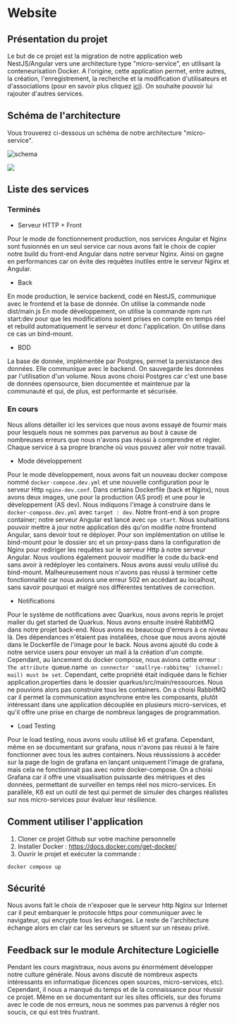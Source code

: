 # Website

## Présentation du projet
Le but de ce projet est la migration de notre application web NestJS/Angular vers une architecture type "micro-service", en utilisant la conteneurisation Docker.
A l'origine, cette application permet, entre autres, la création, l'enregistrement, la recherche et la modification d'utilisateurs et d'associations (pour en savoir plus cliquez [ici](https://github.com/SterennLeHir/Website/blob/main/front/README.md)).
On souhaite pouvoir lui rajouter d'autres services.

## Schéma de l'architecture
Vous trouverez ci-dessous un schéma de notre architecture "micro-service".

![schema](https://github.com/SterennLeHir/Website/blob/main/img/structure.png)

![](images/structure.png)
## Liste des services

### Terminés
* Serveur HTTP + Front

Pour le mode de fonctionnement production, nos services Angular et Nginx sont fusionnés en un seul service car nous avons fait le choix de copier notre build du front-end Angular dans notre serveur Nginx. Ainsi on gagne en performances car on évite des requêtes inutiles entre le serveur Nginx et Angular.

* Back
  
En mode production, le service backend, codé en NestJS, communique avec le frontend et la base de donnée. On utilise la commande node dist/main.js
En mode développement, on utilise la commande npm run start:dev pour que les modifications soient prises en compte en temps réel et rebuild automatiquement le serveur et donc l'application. On utilise dans ce cas un bind-mount.

* BDD

La base de donnée, implémentée par Postgres, permet la persistance des données. Elle communique avec le backend. On sauvegarde les donnnées par l'utilisation d'un volume. 
Nous avons choisi Postgres car c'est une base de données opensource, bien documentée et maintenue par la communauté et qui, de plus, est performante et sécurisée.
### En cours
Nous allons détailler ici les services que nous avons essayé de fournir mais pour lesquels nous ne sommes pas parvenus au bout à cause de nombreuses erreurs que nous n'avons pas réussi à comprendre et régler. Chaque service à sa propre branche où vous pouvez aller voir notre travail. 

* Mode développement

Pour le mode développement, nous avons fait un nouveau docker compose nommé `docker-compose.dev.yml` et une nouvelle configuration pour le serveur Http `nginx-dev.conf`. Dans certains Dockerfile (back et Nginx), nous avons deux images, une pour la production (AS prod) et une pour le développement (AS dev). Nous indiquons l'image à construire dans le `docker-compose.dev.yml` avec `target : dev`. Notre front-end à son propre container; notre serveur Angular est lancé avec `npm start`. Nous souhaitions pouvoir mettre à jour notre application dès qu'on modifie notre frontend Angular, sans devoir tout re déployer. Pour son implémentation on utilise le bind-mount pour le dossier src et un proxy-pass dans la configuration de Nginx pour rediriger les requêtes sur le serveur Http à notre serveur Angular.
Nous voulions également pouvoir modifier le code du back-end sans avoir à redéployer les containers. Nous avons aussi voulu utilisé du bind-mount.
Malheureusement nous n'avons pas réussi à terminer cette fonctionnalité car nous avions une erreur 502 en accédant au localhost, sans savoir pourquoi et malgré nos différentes tentatives de correction.

* Notifications

Pour le système de notifications avec Quarkus, nous avons repris le projet mailer du get started de Quarkus. Nous avons ensuite inséré RabbitMQ dans notre projet back-end. Nous avons eu beaucoup d'erreurs à ce niveau là. Des dépendances n'étaient pas installées, chose que nous avons ajouté dans le Dockerfile de l'image pour le back. Nous avons ajouté du code à notre service users pour envoyer un mail à la création d'un compte. Cependant, au lancement du docker compose, nous avions cette erreur : `The attribute `queue.name` on connector 'smallrye-rabbitmq' (channel: mail) must be set`. Cependant, cette propriété était indiquée dans le fichier application.properties dans le dossier quarkus/src/main/ressources. Nous ne pouvions alors pas construire tous les containers.
On a choisi RabbitMQ car il permet la communication asynchrone entre les composants, plutôt intéressant dans une application découplée en plusieurs micro-services, et qu'il offre une prise en charge de nombreux langages de programmation.

* Load Testing

Pour le load testing, nous avons voulu utilisé k6 et grafana. Cependant, même en se documentant sur grafana, nous n'avons pas réussi à le faire fonctionner avec tous les autres containers. Nous réussissions à accéder sur la page de login de grafana en lançant uniquement l'image de grafana, mais cela ne fonctionnait pas avec notre docker-compose. 
On a choisi Grafana car il offre une visualisation puissante des métriques et des données, permettant de surveiller en temps réel nos micro-services. En parallèle, K6 est un outil de test qui permet de simuler des charges réalistes sur nos micro-services pour évaluer leur résilience.

## Comment utiliser l'application
1. Cloner ce projet Github sur votre machine personnelle
2. Installer Docker : https://docs.docker.com/get-docker/
3. Ouvrir le projet et exécuter la commande :
```
docker compose up
```

## Sécurité
Nous avons fait le choix de n'exposer que le serveur http Nginx sur Internet car il peut embarquer le protocole https pour communiquer avec le navigateur, qui encrypte tous les échanges. Le reste de l'architecture échange alors en clair car les serveurs se situent sur un réseau privé. 

## Feedback sur le module Architecture Logicielle
Pendant les cours magistraux, nous avons pu énormément développer notre culture générale. Nous avons discuté de nombreux aspects intéressants en informatique (licences open sources, micro-services, etc). 
Cependant, il nous a manqué du temps et de la connaissance pour réussir ce projet. Même en se documentant sur les sites officiels, sur des forums avec le code de nos erreurs, nous ne sommes pas parvenus à régler nos soucis, ce qui est très frustrant. 
